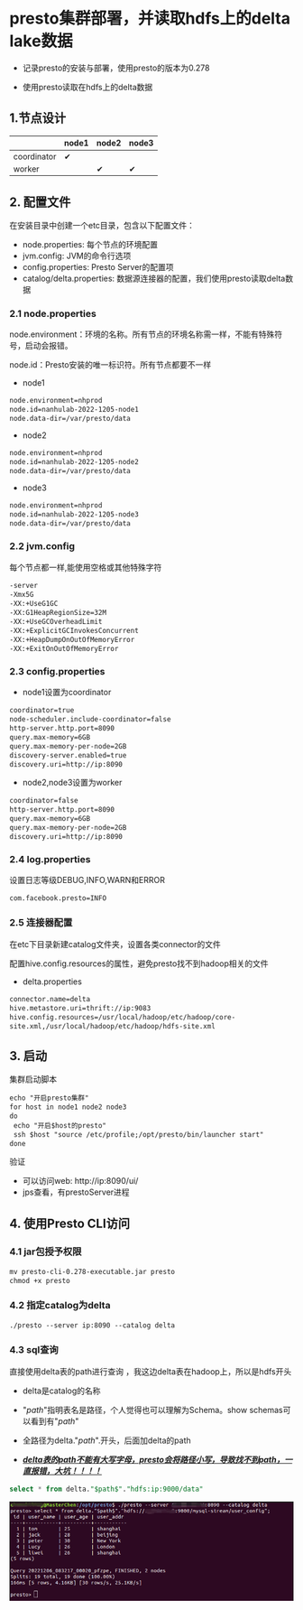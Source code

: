 # presto集群部署，并读取hdfs上的delta lake数据

- 记录presto的安装与部署，使用presto的版本为0.278

- 使用presto读取在hdfs上的delta数据

## 1.节点设计

|             | node1 | node2 | node3 |
| ----------- | ----- | ----- | ----- |
| coordinator | ✔     |       |       |
| worker      |       | ✔     | ✔     |

## 2. 配置文件

在安装目录中创建一个etc目录，包含以下配置文件：

- node.properties: 每个节点的环境配置
- jvm.config: JVM的命令行选项
- config.properties: Presto Server的配置项
- catalog/delta.properties: 数据源连接器的配置，我们使用presto读取delta数据

### 2.1 node.properties

node.environment：环境的名称。所有节点的环境名称需一样，不能有特殊符号，启动会报错。

node.id：Presto安装的唯一标识符。所有节点都要不一样

- node1

```properties
node.environment=nhprod
node.id=nanhulab-2022-1205-node1
node.data-dir=/var/presto/data
```

- node2

```properties
node.environment=nhprod
node.id=nanhulab-2022-1205-node2
node.data-dir=/var/presto/data
```

- node3

```properties
node.environment=nhprod
node.id=nanhulab-2022-1205-node3
node.data-dir=/var/presto/data
```

### 2.2 jvm.config

每个节点都一样,能使用空格或其他特殊字符

```properties
-server
-Xmx5G
-XX:+UseG1GC
-XX:G1HeapRegionSize=32M
-XX:+UseGCOverheadLimit
-XX:+ExplicitGCInvokesConcurrent
-XX:+HeapDumpOnOutOfMemoryError
-XX:+ExitOnOutOfMemoryError
```

### 2.3 config.properties

- node1设置为coordinator

```properties
coordinator=true
node-scheduler.include-coordinator=false
http-server.http.port=8090
query.max-memory=6GB
query.max-memory-per-node=2GB
discovery-server.enabled=true
discovery.uri=http://ip:8090
```

- node2,node3设置为worker

```properties
coordinator=false
http-server.http.port=8090
query.max-memory=6GB
query.max-memory-per-node=2GB
discovery.uri=http://ip:8090
```

### 2.4 log.properties

设置日志等级DEBUG,INFO,WARN和ERROR

```pr
com.facebook.presto=INFO
```

### 2.5 连接器配置

在etc下目录新建catalog文件夹，设置各类connector的文件

配置hive.config.resources的属性，避免presto找不到hadoop相关的文件

- delta.properties

```properties
connector.name=delta
hive.metastore.uri=thrift://ip:9083
hive.config.resources=/usr/local/hadoop/etc/hadoop/core-site.xml,/usr/local/hadoop/etc/hadoop/hdfs-site.xml
```

## 3. 启动

集群启动脚本

```shell
echo "开启presto集群"
for host in node1 node2 node3
do
 echo "开启$host的presto"
 ssh $host "source /etc/profile;/opt/presto/bin/launcher start"
done
```

验证

- 可以访问web: http://ip:8090/ui/
- jps查看，有prestoServer进程

## 4. 使用Presto CLI访问

### 4.1 jar包授予权限

```shell
mv presto-cli-0.278-executable.jar presto
chmod +x presto
```

### 4.2 指定catalog为delta

```shell
./presto --server ip:8090 --catalog delta
```

### 4.3 sql查询

直接使用delta表的path进行查询 ，我这边delta表在hadoop上，所以是hdfs开头

- delta是catalog的名称
- "$path$"指明表名是路径，个人觉得也可以理解为Schema。show schemas可以看到有"$path$"

- 全路径为delta."$path$".开头，后面加delta的path
- ***<u>delta表的path不能有大写字母，presto会将路径小写，导致找不到path，一直报错，大坑！！！！</u>***

```sql
select * from delta."$path$"."hdfs:ip:9000/data"
```

![presto](../image/presto.png)